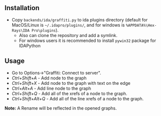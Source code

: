 ## Installation
* Copy `backends/ida/graffiti.py` to ida plugins directory (default for MacOS/Linux is `~/.idapro/plugins/`, and for windows is `%APPDATA%\Hex-Rays\IDA Pro\plugins`).
  * Also can clone the repository and add a symlink.
  * For windows users it is recommended to install `pywin32` package for IDAPython


## Usage
* Go to Options->"Graffiti: Connect to server".
* *Ctrl+Shift+A* - Add node to the graph
* *Ctrl+Shift+X* - Add node to the graph with text on the edge
* *Ctrl+Alt+A* - Add line node to the graph
* *Ctrl+Shift+Q* - Add all of the xrefs of a node to the graph.
* *Ctrl+Shift+Alt+Q* - Add all of the line xrefs of a node to the graph.
  

**Note:** A Rename will be reflected in the opened graphs.